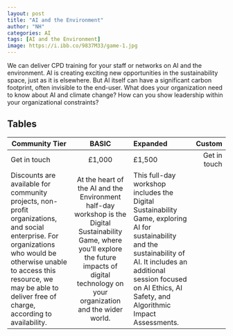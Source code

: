```yaml
---
layout: post
title: "AI and the Environment"
author: "NH"
categories: AI
tags: [AI and the Environment]
image: https://i.ibb.co/9837M33/game-1.jpg
---
```

We can deliver CPD training for your staff or networks on AI and the environment. AI is creating exciting new opportunities in the sustainability space, just as it is elsewhere. But AI itself can have a significant carbon footprint, often invisible to the end-user. What does your organization need to know about AI and climate change? How can you show leadership within your organizational constraints?

## Tables

Community  Tier|  BASIC| Expanded         | Custom
--------------------- | :-------------------: | :-------------------- | --------------------:
Get in touch|£1,000| £1,500     | Get in touch
Discounts are available for community projects, non-profit organizations, and social enterprise. For organizations who would be otherwise unable to access this resource, we may be able to deliver free of charge, according to availability. | At the heart of the AI and the Environment half-day workshop is the Digital Sustainability Game, where you’ll explore the future impacts of digital technology on your organization and the wider world.    | This full-day workshop includes the Digital Sustainability Game, exploring AI for sustainability and the sustainability of AI. It includes an additional session focused on AI Ethics, AI Safety, and Algorithmic Impact Assessments.
